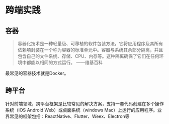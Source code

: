 # 跨端实践

## 容器

> 容器化技术是一种轻量级、可移植的软件包装方法，它将应用程序及其所有依赖项封装在一个称为容器的标准单元中。容器与系统其余部分隔离，并且包含自己的文件系统、存储、CPU、内存等。这种隔离确保了它们在任何环境中都能以相同的方式运行。 ——维基百科

最常见的容器技术就是Docker。


## 跨平台

针对前端领域，跨平台框架是比较常见的解决方案，支持一套代码创建在多个操作系统（iOS Android Web）或桌面系统（windows Mac）上运行的应用程序。业界常见的框架包括：ReactNative、Flutter、Weex、Electron等